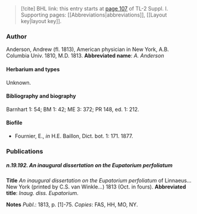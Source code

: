 > [!cite] BHL link: this entry starts at [page 107](https://www.biodiversitylibrary.org/page/33264834) of TL-2 Suppl. I.
> Supporting pages: [[Abbreviations|abbreviations]], [[Layout key|layout key]].

### Author

Anderson, Andrew (fl. 1813), American physician in New York, A.B. Columbia Univ. 1810, M.D. 1813. 
**Abbreviated name**: *A. Anderson*

#### Herbarium and types

Unknown.

#### Bibliography and biography

Barnhart 1: 54; BM 1: 42; ME 3: 372; PR 148, ed. 1: 212.

#### Biofile

- Fournier, E., *in* H.E. Baillon, Dict. bot. 1: 171. 1877.

### Publications

##### n.19.192. An inaugural dissertation on the Eupatorium perfoliatum

**Title**
*An inaugural dissertation on the Eupatorium perfoliatum* of Linnaeus... New York (printed by C.S. van Winkle...) 1813 (Oct. in fours).
**Abbreviated title**: *Inaug. diss. Eupatorium*.

**Notes**
*Publ*.: 1813, p. \[1\]-75. *Copies*: FAS, HH, MO, NY.

